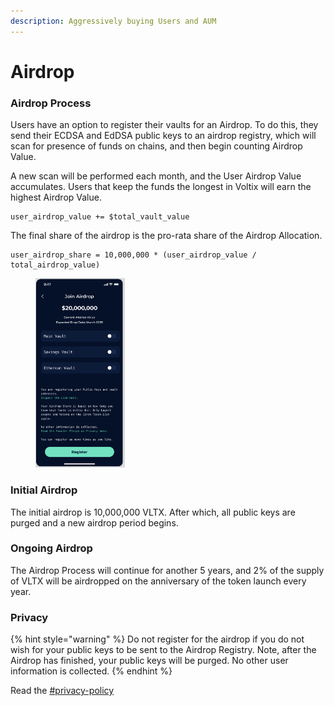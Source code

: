 ```yaml
---
description: Aggressively buying Users and AUM
---
```


# Airdrop

### Airdrop Process

Users have an option to register their vaults for an Airdrop. To do this, they send their ECDSA and EdDSA public keys to an airdrop registry, which will scan for presence of funds on chains, and then begin counting Airdrop Value.&#x20;

A new scan will be performed each month, and the User Airdrop Value accumulates. Users that keep the funds the longest in Voltix will earn the highest Airdrop Value.

```
user_airdrop_value += $total_vault_value
```

The final share of the airdrop is the pro-rata share of the Airdrop Allocation.

```
user_airdrop_share = 10,000,000 * (user_airdrop_value / total_airdrop_value)
```

<figure><img src="../.gitbook/assets/image.png" alt="" width="143"><figcaption></figcaption></figure>

### Initial Airdrop

The initial airdrop is 10,000,000 VLTX. After which, all public keys are purged and a new airdrop period begins.&#x20;

### Ongoing Airdrop

The Airdrop Process will continue for another 5 years, and 2% of the supply of VLTX will be airdropped on the anniversary of the token launch every year.&#x20;

### Privacy

{% hint style="warning" %}
Do not register for the airdrop if you do not wish for your public keys to be sent to the Airdrop Registry. Note, after the Airdrop has finished, your public keys will be purged. No other user information is collected.
{% endhint %}

Read the [#privacy-policy](../other/privacy.md#privacy-policy "mention")
